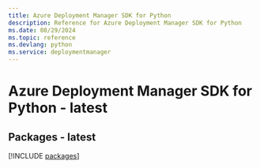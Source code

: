 ```yaml
---
title: Azure Deployment Manager SDK for Python
description: Reference for Azure Deployment Manager SDK for Python
ms.date: 08/29/2024
ms.topic: reference
ms.devlang: python
ms.service: deploymentmanager
---
```

# Azure Deployment Manager SDK for Python - latest
## Packages - latest
[!INCLUDE [packages](deployment-manager-index.md)]